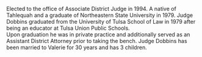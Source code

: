 ﻿---
fname: 'Mark'
lname: 'Dobbins'
id: 439
published: false
layout: judge-bio
---
Elected to the office of Associate District Judge in 1994.  A native of Tahlequah and a graduate of Northeastern State University in 1979. Judge Dobbins graduated from the University of Tulsa School of Law in 1979 after being an educator at Tulsa Union Public Schools.  
Upon graduation he was in private practice and additionally served as an Assistant District Attorney prior to taking the bench.
Judge Dobbins has been married to Valerie for 30 years and has 3 children.
